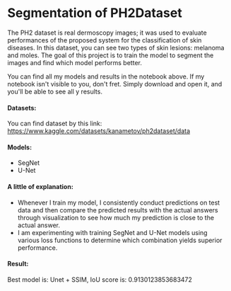 
# Segmentation of PH2Dataset
The PH2 dataset is real dermoscopy images; it was used to evaluate performances of the proposed system for the classification of skin diseases. In this dataset, you can see two types of skin lesions: melanoma and moles. The goal of this project is to train the model to segment the images and find which model performs better.


You can find all my models and results in the notebook above. If my notebook isn't visible to you, don't fret. Simply download and open it, and you'll be able to see all y results.



#### Datasets: 
You can find dataset by this link: https://www.kaggle.com/datasets/kanametov/ph2dataset/data

#### Models:
- SegNet
- U-Net
#### A little of explanation:
- Whenever I train my model, I consistently conduct predictions on test data and then compare the predicted results with the actual answers through visualization to see how much my prediction is close to the actual answer.
- I am experimenting with training SegNet and U-Net models using various loss functions to determine which combination yields superior performance.
#### Result:
Best model is: Unet + SSIM, IoU score is: 0.9130123853683472
